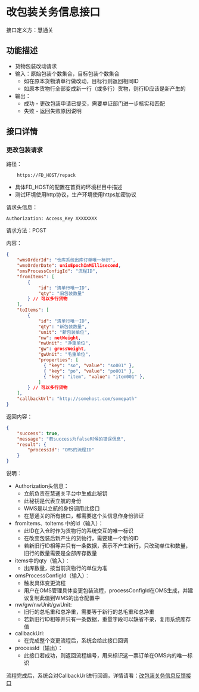 # 改包装关务信息接口

接口定义方：慧通关

## 功能描述

* 货物包装改动请求
* 输入：原始包装个数集合，目标包装个数集合
    * 如在原本货物清单行做改动，目标行则返回相同ID
    * 如原本货物行全部变成新一行（或多行）货物，则行ID应该是新产生的
* 输出：
    * 成功 - 更改包装申请已提交，需要单证部门进一步核实和匹配
    * 失败 - 返回失败原因说明

## 接口详情

### 更改包装请求

路径：

```
    https://FD_HOST/repack
```

* 具体FD_HOST的配置在首页的环境栏目中描述
* 测试环境使用http协议，生产环境使用https加密协议

请求头信息：

```
Authorization: Access_Key XXXXXXXX
```

请求方法：POST

内容：

```json
{
    "wmsOrderId": "仓库系统出库订单唯一标识",
    "wmsOrderDate": unixEpochInMillisecond,
    "omsProcessConfigId": "流程ID",
    "fromItems": [
        {
            "id": "清单行唯一ID",
            "qty": "旧包装数量"
        } // 可以多行货物
    ],
    "toItems": [
        {
            "id": "清单行唯一ID",
            "qty": "新包装数量",
            "unit": "新包装单位",
            "nw": netWeight,
            "nwUnit": "净重单位",
            "gw": grossWeight,
            "gwUnit": "毛重单位",
            "properties": [
              { "key": "so", "value": "so001" },
              { "key": "po", "value": "po001" },
              { "key": "item", "value": "item001" },
            ]
        } // 可以多行货物
    ],
    "callbackUrl": "http://somehost.com/somepath"
}
```

返回内容：

```json
{
    "success": true,
    "message": "若success为false时候的错误信息",
    "result": {
        "processId": "OMS的流程ID"
    }
}
```

说明：

* Authorization头信息：
    * 立航负责在慧通关平台中生成此秘钥
    * 此秘钥是代表立航的身份
    * WMS是以立航的身份调用此接口
    * 在慧通关的所有接口，都需要这个头信息作身份验证
* fromItems、toItems 中的id（输入）：
    * 此ID在入仓时作为货物行的系统交互的唯一标识
    * 在改变包装后新产生的货物行，需要建一个新的ID
    * 若新旧行ID相等并只有一条数据，表示不产生新行，只改动单位和数量，旧行的数量需要是全部库存数量
* items中的qty（输入）：
    * 出库数量，按当前货物行的单位为准
* omsProcessConfigId（输入）：
    * 触发具体变更流程
    * 用户在OMS管理具体变更包装流程，processConfigId在OMS生成，并建议复制此值到WMS的出仓配置中
* nw/gw/nwUnit/gwUnit:
    * 旧行的总毛重和总净重，需要等于新行的总毛重和总净重
    * 若新旧行ID相等并只有一条数据，重量字段可以缺省不录，复用系统库存值
* callbackUrl:
    * 在完成整个变更流程后，系统会给此接口回调
* processId（输出）：
    * 此接口若成功，则返回流程编号，用来标识这一票订单在OMS内的唯一标识


流程完成后，系统会对CallbackUrl进行回调，详情请看：[改包装关务信息反馈接口](RepackResp.md)